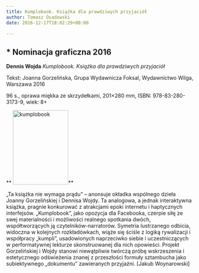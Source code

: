 ```yaml
---
title: Kumplobook. Książka dla prawdziwych przyjaciół
author: Tomasz Osadowski
date: 2016-12-17T18:02:29+00:00

---
```

  <h2>* Nominacja graficzna 2016</h2>

**Dennis Wojda** _Kumplobook. Książka dla prawdziwych przyjaciół_

Tekst: Joanna Gorzelińska, Grupa Wydawnicza Foksal, Wydawnictwo Wilga, Warszawa 2016
  
96 s., oprawa miękka ze skrzydełkami, 201&#215;280 mm, ISBN: 978-83-280-3173-9, wiek: 8+

** <img class="alignnone size-medium wp-image-3928" src="http://www.ibby.pl/wp-content/uploads/2016/12/Kumplobook-149x200.jpg" alt="kumplobook" width="149" height="200" srcset="http://www.ibby.pl/wp-content/uploads/2016/12/Kumplobook-149x200.jpg 149w, http://www.ibby.pl/wp-content/uploads/2016/12/Kumplobook-74x100.jpg 74w, http://www.ibby.pl/wp-content/uploads/2016/12/Kumplobook.jpg 236w" sizes="(max-width: 149px) 100vw, 149px" />**

&#8222;Ta książka nie wymaga prądu&#8221; – anonsuje okładka wspólnego dzieła Joanny Gorzelińskiej i Dennisa Wojdy. Ta analogowa, a jednak interaktywna książka, pragnie konkurować z atrakcjami epoki internetu i haptycznych interfejsów. &#8222;Kumplobook&#8221;, jako opozycja dla Facebooka, czerpie siłę ze swej materialności i możliwości realnego spotkania dwóch, współtworzących ją czytelników-narratorów. Symetria lustrzanego odbicia, widoczna w kolejnych rozkładówkach, wiąże się ściśle z logiką rywalizacji i współpracy &#8222;kumpli&#8221;, usadowionych naprzeciwko siebie i uczestniczących w performatywnej lekturze skonstruowanej dla nich opowieści. Projekt Gorzelińskiej i Wojdy stanowi niewątpliwie twórczą próbę wskrzeszenia i estetycznego odświeżenia znanej z przeszłości formuły sztambucha jako subiektywnego &#8222;dokumentu&#8221; zawieranych przyjaźni. [Jakub Woynarowski]

 

 
